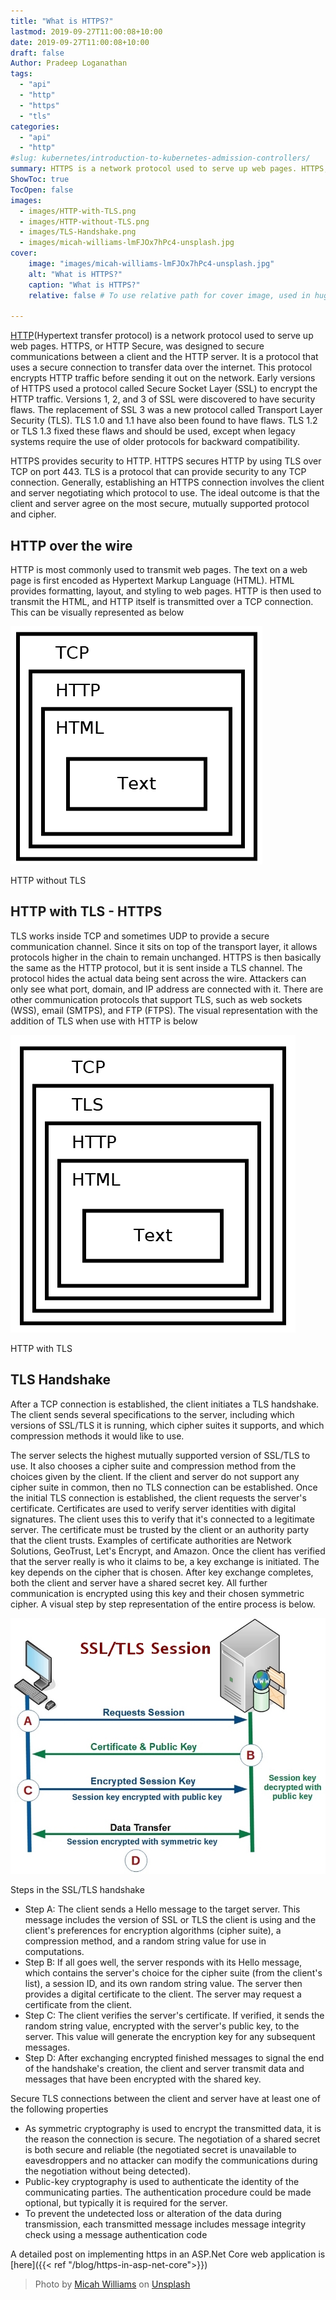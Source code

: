 ```yaml
---
title: "What is HTTPS?"
lastmod: 2019-09-27T11:00:08+10:00
date: 2019-09-27T11:00:08+10:00
draft: false
Author: Pradeep Loganathan
tags: 
  - "api"
  - "http"
  - "https"
  - "tls"
categories: 
  - "api"
  - "http"
#slug: kubernetes/introduction-to-kubernetes-admission-controllers/
summary: HTTPS is a network protocol used to serve up web pages. HTTPS, or HTTP Secure, was designed to secure communications between a client and the HTTP server. It is a protocol that uses a secure connection to transfer data over the internet.
ShowToc: true
TocOpen: false
images:
  - images/HTTP-with-TLS.png
  - images/HTTP-without-TLS.png
  - images/TLS-Handshake.png
  - images/micah-williams-lmFJOx7hPc4-unsplash.jpg
cover:
    image: "images/micah-williams-lmFJOx7hPc4-unsplash.jpg"
    alt: "What is HTTPS?"
    caption: "What is HTTPS?"
    relative: false # To use relative path for cover image, used in hugo Page-bundles
 
---
```


[HTTP](https://pradeepl.com/blog/what-is-http2/)(Hypertext transfer protocol) is a network protocol used to serve up web pages. HTTPS, or HTTP Secure, was designed to secure communications between a client and the HTTP server. It is a protocol that uses a secure connection to transfer data over the internet. This protocol encrypts HTTP traffic before sending it out on the network. Early versions of HTTPS used a protocol called Secure Socket Layer (SSL) to encrypt the HTTP traffic. Versions 1, 2, and 3 of SSL were discovered to have security flaws. The replacement of SSL 3 was a new protocol called Transport Layer Security (TLS). TLS 1.0 and 1.1 have also been found to have flaws. TLS 1.2 or TLS 1.3 fixed these flaws and should be used, except when legacy systems require the use of older protocols for backward compatibility.

HTTPS provides security to HTTP. HTTPS secures HTTP by using TLS over TCP on port 443. TLS is a protocol that can provide security to any TCP connection. Generally, establishing an HTTPS connection involves the client and server negotiating which protocol to use. The ideal outcome is that the client and server agree on the most secure, mutually supported protocol and cipher.

## HTTP over the wire

HTTP is most commonly used to transmit web pages. The text on a web page is first encoded as Hypertext Markup Language (HTML). HTML provides formatting, layout, and styling to web pages. HTTP is then used to transmit the HTML, and HTTP itself is transmitted over a TCP connection. This can be visually represented as below


!["Http without TLS"](images/HTTP-without-TLS.png)

HTTP without TLS

## HTTP with TLS - HTTPS

TLS works inside TCP and sometimes UDP to provide a secure communication channel. Since it sits on top of the transport layer, it allows protocols higher in the chain to remain unchanged. HTTPS is then basically the same as the HTTP protocol, but it is sent inside a TLS channel. The protocol hides the actual data being sent across the wire. Attackers can only see what port, domain, and IP address are connected with it. There are other communication protocols that support TLS, such as web sockets (WSS), email (SMTPS), and FTP (FTPS). The visual representation with the addition of TLS when use with HTTP is below

!["HTTP with TLS"](images/HTTP-with-TLS.png)

HTTP with TLS

## TLS Handshake

After a TCP connection is established, the client initiates a TLS handshake. The client sends several specifications to the server, including which versions of SSL/TLS it is running, which cipher suites it supports, and which compression methods it would like to use.

The server selects the highest mutually supported version of SSL/TLS to use. It also chooses a cipher suite and compression method from the choices given by the client. If the client and server do not support any cipher suite in common, then no TLS connection can be established. Once the initial TLS connection is established, the client requests the server's certificate. Certificates are used to verify server identities with digital signatures. The client uses this to verify that it's connected to a legitimate server. The certificate must be trusted by the client or an authority party that the client trusts. Examples of certificate authorities are Network Solutions, GeoTrust, Let's Encrypt, and Amazon. Once the client has verified that the server really is who it claims to be, a key exchange is initiated. The key depends on the cipher that is chosen. After key exchange completes, both the client and server have a shared secret key. All further communication is encrypted using this key and their chosen symmetric cipher. A visual step by step representation of the entire process is below.

!["TLS Handshake"](images/TLS-Handshake.png)

Steps in the SSL/TLS handshake

- Step A: The client sends a Hello message to the target server. This message includes the version of SSL or TLS the client is using and the client's preferences for encryption algorithms (cipher suite), a compression method, and a random string value for use in computations.
- Step B: If all goes well, the server responds with its Hello message, which contains the server's choice for the cipher suite (from the client's list), a session ID, and its own random string value. The server then provides a digital certificate to the client. The server may request a certificate from the client.
- Step C: The client verifies the server's certificate. If verified, it sends the random string value, encrypted with the server's public key, to the server. This value will generate the encryption key for any subsequent messages.
- Step D: After exchanging encrypted finished messages to signal the end of the handshake's creation, the client and server transmit data and messages that have been encrypted with the shared key.

Secure TLS connections between the client and server have at least one of the following properties

- As symmetric cryptography is used to encrypt the transmitted data, it is the reason the connection is secure. The negotiation of a shared secret is both secure and reliable (the negotiated secret is unavailable to eavesdroppers and no attacker can modify the communications during the negotiation without being detected).
- Public-key cryptography is used to authenticate the identity of the communicating parties. The authentication procedure could be made optional, but typically it is required for the server.
- To prevent the undetected loss or alteration of the data during transmission, each transmitted message includes message integrity check using a message authentication code

A detailed post on implementing https in an ASP.Net Core web application is [here]({{< ref "/blog/https-in-asp-net-core">}})

> Photo by [Micah Williams](https://unsplash.com/@mr_williams_photography?utm_source=unsplash&utm_medium=referral&utm_content=creditCopyText) on [Unsplash](https://unsplash.com/s/photos/safe?utm_source=unsplash&utm_medium=referral&utm_content=creditCopyText)
